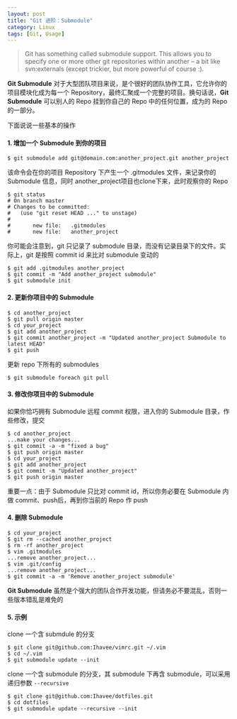 ```yaml
---
layout: post
title: "Git 进阶：Submodule"
category: Linux
tags: [Git, Usage]
---
```


>Git has something called submodule support. This allows you to specify one or more other git repositories within another – a bit like svn:externals (except trickier, but more powerful of course :).

**Git Submodule** 对于大型团队项目来说，是个很好的团队协作工具，它允许你的项目模块化成为每一个 Repository，最终汇聚成一个完整的项目。换句话说，**Git Submodule** 可以别人的 Repo 挂到你自己的 Repo 中的任何位置，成为的 Repo 的一部分。

下面说说一些基本的操作

#### 1. 增加一个 Submodule 到你的项目

    $ git submodule add git@domain.com:another_project.git another_project

<!-- more -->

该命令会在你的项目 Repository 下产生一个 .gitmodules 文件，来记录你的 Submodule 信息，同时 another_project项目也clone下来，此时观察你的 Repo

    $ git status
    # On branch master
    # Changes to be committed:
    #   (use "git reset HEAD ..." to unstage)
    #
    #       new file:   .gitmodules
    #       new file:   another_project

你可能会注意到，git 只记录了 submodule 目录，而没有记录目录下的文件。实际上，git 是按照 commit id 来比对 submodule 变动的

    $ git add .gitmodules another_project
    $ git commit -m "Add another_project submodule"
    $ git submodule init

#### 2. 更新你项目中的 Submodule

    $ cd another_project
    $ git pull origin master
    $ cd your_project
    $ git add another_project
    $ git commit another_project -m "Updated another_project Submodule to latest HEAD"
    $ git push

更新 repo 下所有的 submodules

    $ git submodule foreach git pull

#### 3. 修改你项目中的 Submodule

如果你恰巧拥有 Submodule 远程 commit 权限，进入你的 Submodule 目录，作些修改，提交

    $ cd another_project
    ...make your changes...
    $ git commit -a -m "fixed a bug"
    $ git push origin master
    $ cd your_project
    $ git add another_project
    $ git commit -m "Updated another_project"
    $ git push origin master

重要一点：由于 Submodule 只比对 commit id，所以你务必要在 Submodule 内做 commit、push后，再到你当前的 Repo 作 push

#### 4. 删除 Submodule

    $ cd your_project
    $ git rm --cached another_project
    $ rm -rf another_project
    $ vim .gitmodules
    ...remove another_project...
    $ vim .git/config
    ...remove another_project...
    $ git commit -a -m 'Remove another_project submodule'

**Git Submodule** 虽然是个强大的团队合作开发功能，但请务必不要混乱，否则一些版本错乱是难免的

#### 5. 示例

clone 一个含 submdule 的分支

    $ git clone git@github.com:Ihavee/vimrc.git ~/.vim
    $ cd ~/.vim
    $ git submodule update --init

clone 一个含 submodule 的分支，其 submodule 下再含 submodule，可以采用递归参数 `--recursive`

    $ git clone git@github.com:Ihavee/dotfiles.git
    $ cd dotfiles
    $ git submodule update --recursive --init
